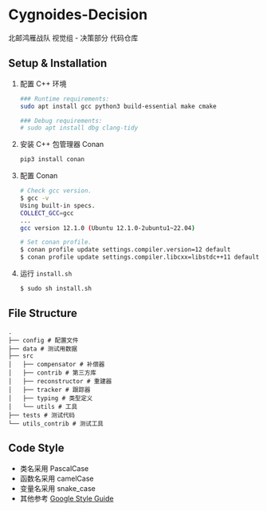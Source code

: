 # Cygnoides-Decision

北邮鸿雁战队 视觉组 - 决策部分 代码仓库

## Setup & Installation

1. 配置 C++ 环境

    ```bash
   ### Runtime requirements:
   sudo apt install gcc python3 build-essential make cmake
   
   ### Debug requirements:
   # sudo apt install dbg clang-tidy
   ```

2. 安装 C++ 包管理器 Conan
    
    ```bash
   pip3 install conan
   ```

3. 配置 Conan
   ```bash
   # Check gcc version.
   $ gcc -v
   Using built-in specs.
   COLLECT_GCC=gcc
   ...
   gcc version 12.1.0 (Ubuntu 12.1.0-2ubuntu1~22.04)
   
   # Set conan profile.
   $ conan profile update settings.compiler.version=12 default
   $ conan profile update settings.compiler.libcxx=libstdc++11 default
   ```

4. 运行 `install.sh`
   ```bash
   $ sudo sh install.sh
   ```

## File Structure
```
.
├── config # 配置文件
├── data # 测试用数据
├── src 
│   ├── compensator # 补偿器
│   ├── contrib # 第三方库
│   ├── reconstructor # 重建器
│   ├── tracker # 跟踪器
│   ├── typing # 类型定义
│   └── utils # 工具
├── tests # 测试代码
└── utils_contrib # 测试工具

```
## Code Style

- 类名采用 PascalCase
- 函数名采用 camelCase
- 变量名采用 snake_case
- 其他参考 [Google Style Guide](https://zh-google-styleguide.readthedocs.io/en/latest/google-cpp-styleguide/)
